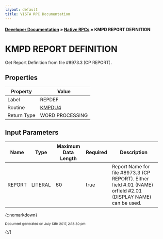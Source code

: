 ```yaml
---
layout: default
title: VISTA RPC Documentation
---
```


#### [Developer Documentation](../index) &#187; [Native RPCs](TableOfContents) &#187; KMPD REPORT DEFINITION<br/>
# KMPD REPORT DEFINITION

Get Report Definition from file #8973.3 (CP REPORT).

## Properties

Property | Value
--- | ---
Label | REPDEF
Routine | [KMPDU4](http://code.osehra.org/dox/Routine_KMPDU4_source.html)
Return Type | WORD PROCESSING


## Input Parameters

Name | Type | Maximum Data Length | Required | Description
--- | --- | --- | --- | ---
REPORT | LITERAL | 60 | true | Report Name for file #8973.3 (CP REPORT). Either field #.01 (NAME) orfield #2.01 (DISPLAY NAME) can be used.



{::nomarkdown} <br/><p style="font-size: 11px">Document generated on July 13th 2017, 2:13:30 pm</p>{:/}